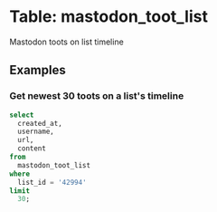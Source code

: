 # Table: mastodon_toot_list

Mastodon toots on list timeline

## Examples

### Get newest 30 toots on a list's timeline

```sql
select
  created_at,
  username,
  url,
  content
from
  mastodon_toot_list
where
  list_id = '42994'
limit 
  30;
```







  
  
  
  
  
  
  
  
  
  
  


